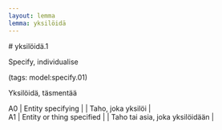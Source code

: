 ```yaml
---
layout: lemma
lemma: yksilöidä
---
```


<div class="sense">
# <span class="sensename">yksilöidä.1</span>

<span class="description">Specify, individualise</span>

(tags: model:specify.01)

<span class="description">Yksilöidä, täsmentää</span>

A0 | Entity specifying |   | Taho, joka yksilöi |  
A1 | Entity or thing specified |   | Taho tai asia, joka yksilöidään |  

</div>

